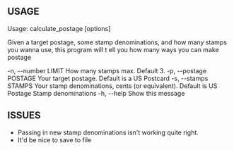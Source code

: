 ## USAGE

Usage: calculate_postage [options]

Given a target postage, some stamp denominations, and how many stamps you wanna use, this program will t
ell you how many ways you can make postage

  -n, --number LIMIT               How many stamps max. Default 3.
  -p, --postage POSTAGE            Your target postage. Default is a US Postcard
  -s, --stamps STAMPS              Your stamp denominations, cents (or equivalent). Default is US Postage Stamp denominations
  -h, --help                       Show this message


## ISSUES

- Passing in new stamp denominations isn't working quite right.
- It'd be nice to save to file
